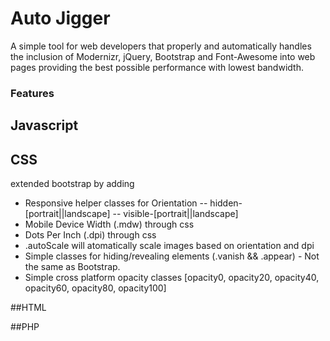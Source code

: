# Auto Jigger
A simple tool for web developers that properly and automatically handles the inclusion of Modernizr, jQuery, Bootstrap and Font-Awesome into web pages providing the best possible performance with lowest bandwidth.

### Features

## Javascript

## CSS
extended bootstrap by adding
- Responsive helper classes for Orientation 
-- hidden-[portrait||landscape]
-- visible-[portrait||landscape]
- Mobile Device Width (.mdw) through css
- Dots Per Inch (.dpi) through css
- .autoScale will atomatically scale images based on orientation and dpi
- Simple classes for hiding/revealing elements (.vanish && .appear) - Not the same as Bootstrap.
- Simple cross platform opacity classes [opacity0, opacity20, opacity40, opacity60, opacity80, opacity100]

##HTML

##PHP
